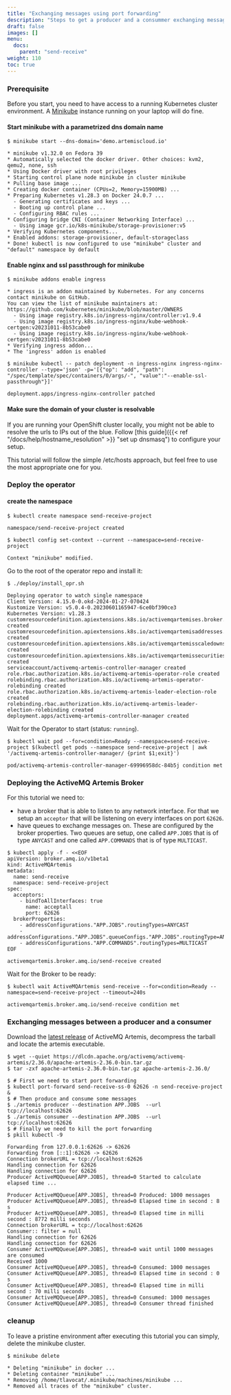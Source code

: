 ```yaml
---
title: "Exchanging messages using port forwarding"  
description: "Steps to get a producer and a consummer exchanging messages over a deployed broker on OpenShift using port forwwarding"
draft: false
images: []
menu:
  docs:
    parent: "send-receive"
weight: 110
toc: true
---
```


### Prerequisite

Before you start, you need to have access to a running Kubernetes cluster
environment. A [Minikube](https://minikube.sigs.k8s.io/docs/start/) instance
running on your laptop will do fine.

#### Start minikube with a parametrized dns domain name

```{"stage":"init", "id":"minikube_start"}
$ minikube start --dns-domain='demo.artemiscloud.io'

* minikube v1.32.0 on Fedora 39
* Automatically selected the docker driver. Other choices: kvm2, qemu2, none, ssh
* Using Docker driver with root privileges
* Starting control plane node minikube in cluster minikube
* Pulling base image ...
* Creating docker container (CPUs=2, Memory=15900MB) ...
* Preparing Kubernetes v1.28.3 on Docker 24.0.7 ...
  - Generating certificates and keys ...
  - Booting up control plane ...
  - Configuring RBAC rules ...
* Configuring bridge CNI (Container Networking Interface) ...
  - Using image gcr.io/k8s-minikube/storage-provisioner:v5
* Verifying Kubernetes components...
* Enabled addons: storage-provisioner, default-storageclass
* Done! kubectl is now configured to use "minikube" cluster and "default" namespace by default
```

#### Enable nginx and ssl passthrough for minikube

```{"stage":"init"}
$ minikube addons enable ingress

* ingress is an addon maintained by Kubernetes. For any concerns contact minikube on GitHub.
You can view the list of minikube maintainers at: https://github.com/kubernetes/minikube/blob/master/OWNERS
  - Using image registry.k8s.io/ingress-nginx/controller:v1.9.4
  - Using image registry.k8s.io/ingress-nginx/kube-webhook-certgen:v20231011-8b53cabe0
  - Using image registry.k8s.io/ingress-nginx/kube-webhook-certgen:v20231011-8b53cabe0
* Verifying ingress addon...
* The 'ingress' addon is enabled

$ minikube kubectl -- patch deployment -n ingress-nginx ingress-nginx-controller --type='json' -p='[{"op": "add", "path": "/spec/template/spec/containers/0/args/-", "value":"--enable-ssl-passthrough"}]'

deployment.apps/ingress-nginx-controller patched
```

#### Make sure the domain of your cluster is resolvable

If you are running your OpenShift cluster locally, you might not be able to
resolve the urls to IPs out of the blue. Follow [this guide]({{< ref
"/docs/help/hostname_resolution" >}} "set up dnsmasq") to configure your setup.

This tutorial will follow the simple /etc/hosts approach, but feel free to use
the most appropriate one for you.

### Deploy the operator

#### create the namespace

```{"stage":"init"}
$ kubectl create namespace send-receive-project

namespace/send-receive-project created

$ kubectl config set-context --current --namespace=send-receive-project

Context "minikube" modified.
```

Go to the root of the operator repo and install it:

```{"stage":"init", "rootdir":"$operator"}
$ ./deploy/install_opr.sh

Deploying operator to watch single namespace
Client Version: 4.15.0-0.okd-2024-01-27-070424
Kustomize Version: v5.0.4-0.20230601165947-6ce0bf390ce3
Kubernetes Version: v1.28.3
customresourcedefinition.apiextensions.k8s.io/activemqartemises.broker.amq.io created
customresourcedefinition.apiextensions.k8s.io/activemqartemisaddresses.broker.amq.io created
customresourcedefinition.apiextensions.k8s.io/activemqartemisscaledowns.broker.amq.io created
customresourcedefinition.apiextensions.k8s.io/activemqartemissecurities.broker.amq.io created
serviceaccount/activemq-artemis-controller-manager created
role.rbac.authorization.k8s.io/activemq-artemis-operator-role created
rolebinding.rbac.authorization.k8s.io/activemq-artemis-operator-rolebinding created
role.rbac.authorization.k8s.io/activemq-artemis-leader-election-role created
rolebinding.rbac.authorization.k8s.io/activemq-artemis-leader-election-rolebinding created
deployment.apps/activemq-artemis-controller-manager created
```

Wait for the Operator to start (status: `running`).

```{"stage":"init", "runtime":"bash", "label":"wait for the operator to be running"}
$ kubectl wait pod --for=condition=Ready --namespace=send-receive-project $(kubectl get pods --namespace send-receive-project | awk '/activemq-artemis-controller-manager/ {print $1;exit}')

pod/activemq-artemis-controller-manager-69996958dc-84b5j condition met
```

### Deploying the ActiveMQ Artemis Broker

For this tutorial we need to:

* have a broker that is able to listen to any network interface. For that we
  setup an `acceptor` that will be listening on every interfaces on port
  `62626`.
* have queues to exchange messages on. These are configured by the broker
  properties. Two queues are setup, one called `APP.JOBS` that is of type
  `ANYCAST` and one called `APP.COMMANDS` that is of type `MULTICAST`.

```{"stage":"deploy", "HereTag":"EOF", "runtime":"bash", "label":"deploy the broker"}
$ kubectl apply -f - <<EOF
apiVersion: broker.amq.io/v1beta1
kind: ActiveMQArtemis
metadata:
  name: send-receive
  namespace: send-receive-project
spec:
  acceptors:
    - bindToAllInterfaces: true
      name: acceptall
      port: 62626
  brokerProperties:
    - addressConfigurations."APP.JOBS".routingTypes=ANYCAST
    - addressConfigurations."APP.JOBS".queueConfigs."APP.JOBS".routingType=ANYCAST
    - addressConfigurations."APP.COMMANDS".routingTypes=MULTICAST
EOF

activemqartemis.broker.amq.io/send-receive created
```

Wait for the Broker to be ready:

```{"stage":"deploy"}
$ kubectl wait ActiveMQArtemis send-receive --for=condition=Ready --namespace=send-receive-project --timeout=240s

activemqartemis.broker.amq.io/send-receive condition met
```


### Exchanging messages between a producer and a consumer

Download the [latest
release](https://activemq.apache.org/components/artemis/download/) of ActiveMQ
Artemis, decompress the tarball and locate the artemis executable.

```{"stage":"test_setup", "rootdir":"$tmpdir.1", "runtime":"bash", "label":"download artemis"}
$ wget --quiet https://dlcdn.apache.org/activemq/activemq-artemis/2.36.0/apache-artemis-2.36.0-bin.tar.gz
$ tar -zxf apache-artemis-2.36.0-bin.tar.gz apache-artemis-2.36.0/
```

```{"stage":"test", "rootdir":"$tmpdir.1/apache-artemis-2.36.0/bin/", "parallel":true, "runtime":"bash", "label":"anycast: produce & consume 1000 messages"}
$ # First we need to start port forwarding
$ kubectl port-forward send-receive-ss-0 62626 -n send-receive-project &
$ # Then produce and consume some messages
$ ./artemis producer --destination APP.JOBS  --url tcp://localhost:62626
$ ./artemis consumer --destination APP.JOBS  --url tcp://localhost:62626
$ # Finally we need to kill the port forwarding
$ pkill kubectl -9

Forwarding from 127.0.0.1:62626 -> 62626
Forwarding from [::1]:62626 -> 62626
Connection brokerURL = tcp://localhost:62626
Handling connection for 62626
Handling connection for 62626
Producer ActiveMQQueue[APP.JOBS], thread=0 Started to calculate elapsed time ...

Producer ActiveMQQueue[APP.JOBS], thread=0 Produced: 1000 messages
Producer ActiveMQQueue[APP.JOBS], thread=0 Elapsed time in second : 8 s
Producer ActiveMQQueue[APP.JOBS], thread=0 Elapsed time in milli second : 8772 milli seconds
Connection brokerURL = tcp://localhost:62626
Consumer:: filter = null
Handling connection for 62626
Handling connection for 62626
Consumer ActiveMQQueue[APP.JOBS], thread=0 wait until 1000 messages are consumed
Received 1000
Consumer ActiveMQQueue[APP.JOBS], thread=0 Consumed: 1000 messages
Consumer ActiveMQQueue[APP.JOBS], thread=0 Elapsed time in second : 0 s
Consumer ActiveMQQueue[APP.JOBS], thread=0 Elapsed time in milli second : 70 milli seconds
Consumer ActiveMQQueue[APP.JOBS], thread=0 Consumed: 1000 messages
Consumer ActiveMQQueue[APP.JOBS], thread=0 Consumer thread finished
```

### cleanup

To leave a pristine environment after executing this tutorial you can simply,
delete the minikube cluster.

```{"stage":"teardown", "requires":"init/minikube_start"}
$ minikube delete

* Deleting "minikube" in docker ...
* Deleting container "minikube" ...
* Removing /home/tlavocat/.minikube/machines/minikube ...
* Removed all traces of the "minikube" cluster.
```

